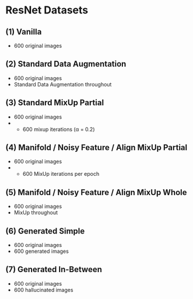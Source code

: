 # ResNet Datasets


## (1) Vanilla
- 600 original images


## (2) Standard Data Augmentation
- 600 original images
- Standard Data Augmentation throughout


## (3) Standard MixUp Partial
- 600 original images
- + 600 mixup iterations (α = 0.2)


## (4) Manifold / Noisy Feature / Align MixUp Partial
- 600 original images
- + 600 MixUp iterations per epoch


## (5) Manifold / Noisy Feature / Align MixUp Whole
- 600 original images
- MixUp throughout


## (6) Generated Simple
- 600 original images
- 600 generated images


## (7) Generated In-Between
- 600 original images
- 600 hallucinated images

